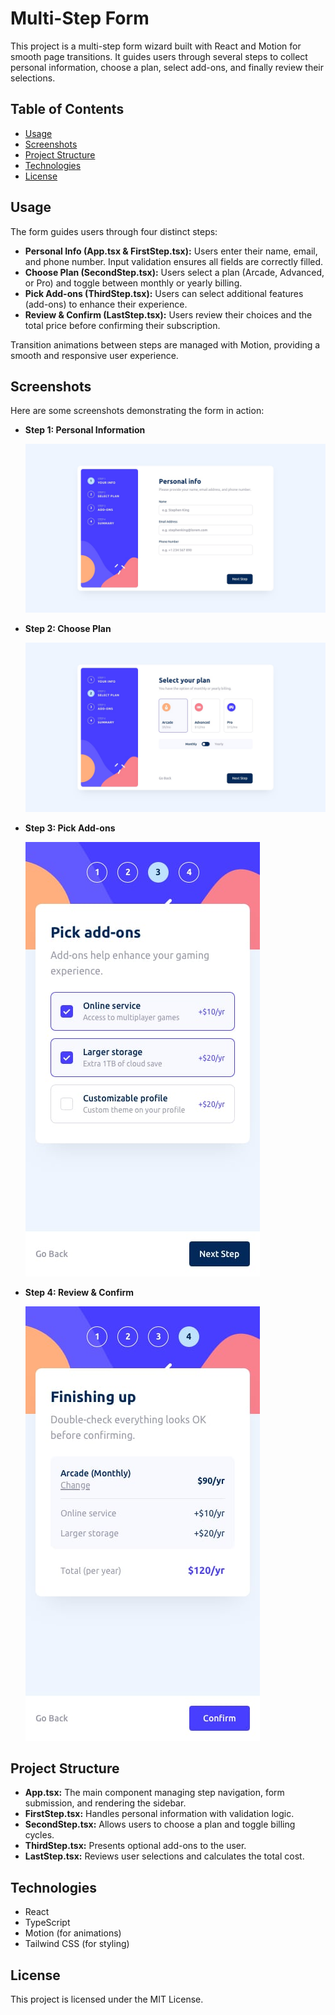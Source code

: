 # Multi-Step Form

This project is a multi-step form wizard built with React and Motion for smooth page transitions. It guides users through several steps to collect personal information, choose a plan, select add-ons, and finally review their selections.

## Table of Contents

- [Usage](#usage)
- [Screenshots](#screenshots)
- [Project Structure](#project-structure)
- [Technologies](#technologies)
- [License](#license)

## Usage

The form guides users through four distinct steps:

- **Personal Info (App.tsx & FirstStep.tsx):** Users enter their name, email, and phone number. Input validation ensures all fields are correctly filled.
- **Choose Plan (SecondStep.tsx):** Users select a plan (Arcade, Advanced, or Pro) and toggle between monthly or yearly billing.
- **Pick Add-ons (ThirdStep.tsx):** Users can select additional features (add-ons) to enhance their experience.
- **Review & Confirm (LastStep.tsx):** Users review their choices and the total price before confirming their subscription.

Transition animations between steps are managed with Motion, providing a smooth and responsive user experience.

## Screenshots

Here are some screenshots demonstrating the form in action:

- **Step 1: Personal Information**

  ![Personal Info](./screenshots/desktop-design-step-1.jpg)

- **Step 2: Choose Plan**

  ![Choose Plan](./screenshots/desktop-design-step-2-monthly.jpg)

- **Step 3: Pick Add-ons**

  ![Pick Add-ons](./screenshots/mobile-design-step-3-yearly.jpg)

- **Step 4: Review & Confirm**

  ![Review & Confirm](./screenshots/mobile-design-step-4-yearly.jpg)

## Project Structure

- **App.tsx:** The main component managing step navigation, form submission, and rendering the sidebar.
- **FirstStep.tsx:** Handles personal information with validation logic.
- **SecondStep.tsx:** Allows users to choose a plan and toggle billing cycles.
- **ThirdStep.tsx:** Presents optional add-ons to the user.
- **LastStep.tsx:** Reviews user selections and calculates the total cost.

## Technologies

- React
- TypeScript
- Motion (for animations)
- Tailwind CSS (for styling)

## License

This project is licensed under the MIT License.
